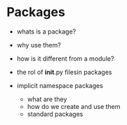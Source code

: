 # Packages

- whats is a package?

- why use them?

- how is it different from a module?

- the rol of __init__.py filesin packages

- implicit namespace packages
    - what are they
    - how do we create and use them
    - standard packages